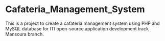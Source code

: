 # Cafateria_Management_System
This is a project to create a cafateria management system using PHP and MySQL database for ITI open-source application development track Mansoura branch.
